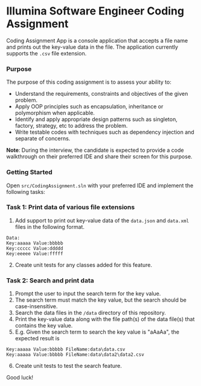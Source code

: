 # Illumina Software Engineer Coding Assignment

Coding Assignment App is a console application that accepts a file name and prints out the key-value data in the file. The application currently supports the `.csv` file extension.

### Purpose
The purpose of this coding assignment is to assess your ability to:

- Understand the requirements, constraints and objectives of the given problem.
- Apply OOP principles such as encapsulation, inheritance or polymorphism when applicable.
- Identify and apply appropriate design patterns such as singleton, factory, strategy, etc to address the problem.
- Write testable codes with techniques such as dependency injection and separate of concerns.

**Note**: During the interview, the candidate is expected to provide a code walkthrough on their preferred IDE and share their screen for this purpose.

### Getting Started
Open `src/CodingAssignment.sln` with your preferred IDE and implement the following tasks:

### Task 1: Print data of various file extensions

1. Add support to print out key-value data of the `data.json` and `data.xml` files in the following format.
```
Data:
Key:aaaaa Value:bbbbb
Key:ccccc Value:ddddd
Key:eeeee Value:fffff
```
2. Create unit tests for any classes added for this feature.

### Task 2: Search and print data 

1. Prompt the user to input the search term for the key value.
2. The search term must match the key value, but the search should be case-insensitive.
3. Search the data files in the `/data` directory of this repository.
4. Print the key-value data along with the file path(s) of the data file(s) that contains the key value.
5. E.g. Given the search term to search the key value is "aAaAa", the expected result is 
```
Key:aaaaa Value:bbbbb FileName:data\data.csv 
Key:aaaaa Value:bbbbb FileName:data\data2\data2.csv
```
6. Create unit tests to test the search feature.

Good luck!